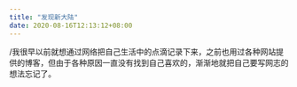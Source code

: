 ```yaml
---
title: "发现新大陆"
date: 2020-08-16T12:13:12+08:00
---
```

/我很早以前就想通过网络把自己生活中的点滴记录下来，之前也用过各种网站提供的博客，但由于各种原因一直没有找到自己喜欢的，渐渐地就把自己要写网志的想法忘记了。

